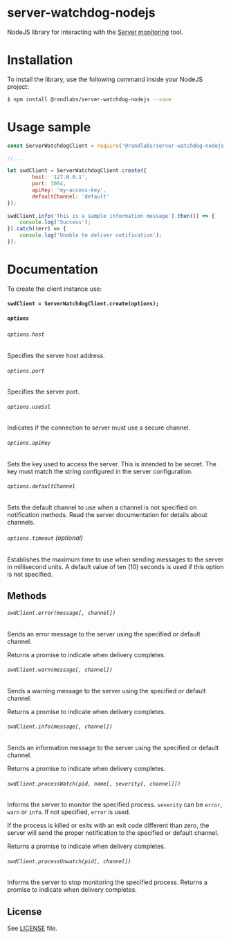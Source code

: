 # server-watchdog-nodejs

NodeJS library for interacting with the [Server monitoring](https://github.com/randlabs/server-watchdog) tool.

# Installation

To install the library, use the following command inside your NodeJS project:
```sh
$ npm install @randlabs/server-watchdog-nodejs --save
```

# Usage sample

```javascript
const ServerWatchdogClient = require('@randlabs/server-watchdog-nodejs');

//...

let swdClient = ServerWatchdogClient.create({
		host: '127.0.0.1',
		port: 3004,
		apiKey: 'my-access-key',
		defaultChannel: 'default'
});
	
swdClient.info('This is a sample information message').then(() => {
    console.log('Success');
}).catch((err) => {
    console.log('Unable to deliver notification');
});
```

# Documentation

To create the client instance use:

#### `swdClient = ServerWatchdogClient.create(options);`

##### `options`

###### `options.host`

Specifies the server host address.

###### `options.port`

Specifies the server port.

###### `options.useSsl`

Indicates if the connection to server must use a secure channel.

###### `options.apiKey`

Sets the key used to access the server. This is intended to be secret. The key must match the string configured in the server configuration.

###### `options.defaultChannel`

Sets the default channel to use when a channel is not specified on notification methods. Read the server documentation for details about channels.

###### `options.timeout` (optional)

Establishes the maximum time to use when sending messages to the server in millisecond units. A default value of ten (10) seconds is used if this option is not specified.

## Methods

###### `swdClient.error(message[, channel])`

Sends an error message to the server using the specified or default channel.

Returns a promise to indicate when delivery completes.

###### `swdClient.warn(message[, channel])`

Sends a warning message to the server using the specified or default channel.

Returns a promise to indicate when delivery completes.

###### `swdClient.info(message[, channel])`

Sends an information message to the server using the specified or default channel.

Returns a promise to indicate when delivery completes.

###### `swdClient.processWatch(pid, name[, severity[, channel]])`

Informs the server to monitor the specified process. `severity` can be `error`, `warn` or `info`. If not specified, `error` is used.

If the process is killed or exits with an exit code different than zero, the server will send the proper notification to the specified or default channel.

Returns a promise to indicate when delivery completes.

###### `swdClient.processUnwatch(pid[, channel])`

Informs the server to stop monitoring the specified process.
Returns a promise to indicate when delivery completes.

## License

See [LICENSE](LICENSE) file.
